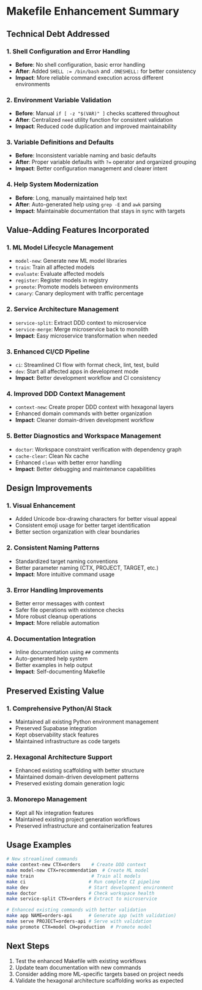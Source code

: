 # Makefile Enhancement Summary

## Technical Debt Addressed

### 1. **Shell Configuration and Error Handling**
- **Before**: No shell configuration, basic error handling
- **After**: Added `SHELL := /bin/bash` and `.ONESHELL:` for better consistency
- **Impact**: More reliable command execution across different environments

### 2. **Environment Variable Validation**
- **Before**: Manual `if [ -z "$(VAR)" ]` checks scattered throughout
- **After**: Centralized `need` utility function for consistent validation
- **Impact**: Reduced code duplication and improved maintainability

### 3. **Variable Definitions and Defaults**
- **Before**: Inconsistent variable naming and basic defaults
- **After**: Proper variable defaults with `?=` operator and organized grouping
- **Impact**: Better configuration management and clearer intent

### 4. **Help System Modernization**
- **Before**: Long, manually maintained help text
- **After**: Auto-generated help using `grep -E` and `awk` parsing
- **Impact**: Maintainable documentation that stays in sync with targets

## Value-Adding Features Incorporated

### 1. **ML Model Lifecycle Management**
- `model-new`: Generate new ML model libraries
- `train`: Train all affected models
- `evaluate`: Evaluate affected models
- `register`: Register models in registry
- `promote`: Promote models between environments
- `canary`: Canary deployment with traffic percentage

### 2. **Service Architecture Management**
- `service-split`: Extract DDD context to microservice
- `service-merge`: Merge microservice back to monolith
- **Impact**: Easy microservice transformation when needed

### 3. **Enhanced CI/CD Pipeline**
- `ci`: Streamlined CI flow with format check, lint, test, build
- `dev`: Start all affected apps in development mode
- **Impact**: Better development workflow and CI consistency

### 4. **Improved DDD Context Management**
- `context-new`: Create proper DDD context with hexagonal layers
- Enhanced domain commands with better organization
- **Impact**: Cleaner domain-driven development workflow

### 5. **Better Diagnostics and Workspace Management**
- `doctor`: Workspace constraint verification with dependency graph
- `cache-clear`: Clean Nx cache
- Enhanced `clean` with better error handling
- **Impact**: Better debugging and maintenance capabilities

## Design Improvements

### 1. **Visual Enhancement**
- Added Unicode box-drawing characters for better visual appeal
- Consistent emoji usage for better target identification
- Better section organization with clear boundaries

### 2. **Consistent Naming Patterns**
- Standardized target naming conventions
- Better parameter naming (CTX, PROJECT, TARGET, etc.)
- **Impact**: More intuitive command usage

### 3. **Error Handling Improvements**
- Better error messages with context
- Safer file operations with existence checks
- More robust cleanup operations
- **Impact**: More reliable automation

### 4. **Documentation Integration**
- Inline documentation using `##` comments
- Auto-generated help system
- Better examples in help output
- **Impact**: Self-documenting Makefile

## Preserved Existing Value

### 1. **Comprehensive Python/AI Stack**
- Maintained all existing Python environment management
- Preserved Supabase integration
- Kept observability stack features
- Maintained infrastructure as code targets

### 2. **Hexagonal Architecture Support**
- Enhanced existing scaffolding with better structure
- Maintained domain-driven development patterns
- Preserved existing domain generation logic

### 3. **Monorepo Management**
- Kept all Nx integration features
- Maintained existing project generation workflows
- Preserved infrastructure and containerization features

## Usage Examples

```bash
# New streamlined commands
make context-new CTX=orders    # Create DDD context
make model-new CTX=recommendation  # Create ML model
make train                     # Train all models
make ci                       # Run complete CI pipeline
make dev                      # Start development environment
make doctor                   # Check workspace health
make service-split CTX=orders # Extract to microservice

# Enhanced existing commands with better validation
make app NAME=orders-api      # Generate app (with validation)
make serve PROJECT=orders-api # Serve with validation
make promote CTX=model CH=production  # Promote model
```

## Next Steps

1. Test the enhanced Makefile with existing workflows
2. Update team documentation with new commands
3. Consider adding more ML-specific targets based on project needs
4. Validate the hexagonal architecture scaffolding works as expected
